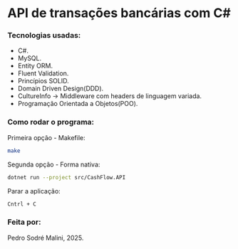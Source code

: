 # API de transações bancárias com C#
### Tecnologias usadas:
+ C#.
+ MySQL.
+ Entity ORM.
+ Fluent Validation.
+ Princípios SOLID.
+ Domain Driven Design(DDD).
+ CultureInfo -> Middleware com headers de linguagem variada.
+ Programação Orientada a Objetos(POO).
### Como rodar o programa:
Primeira opção - Makefile:<br>
```bash
make
```
Segunda opção - Forma nativa:<br>
```bash
dotnet run --project src/CashFlow.API
```
Parar a aplicação:<br>
```bash
Cntrl + C
```
### Feita por:
Pedro Sodré Malini, 2025.

